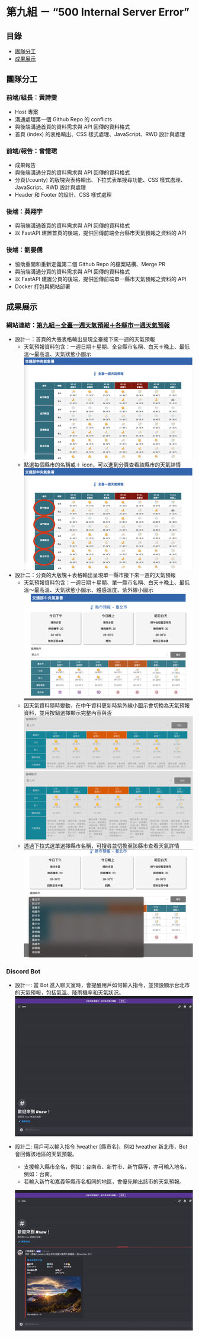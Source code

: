 # 第九組 － “500 Internal Server Error”

## 目錄

-   [團隊分工](https://github.com/hjolie/weather-group9/tree/develop#團隊分工)
-   [成果展示](https://github.com/hjolie/weather-group9/tree/develop#成果展示)

## 團隊分工

### 前端/組長：黃詩雯

-   Host 專案
-   溝通處理第一個 Github Repo 的 conflicts
-   與後端溝通首頁的資料需求與 API 回傳的資料格式
-   首頁 (index) 的表格輸出、CSS 樣式處理、JavaScript、RWD 設計與處理

### 前端/報告：曾憶珺

-   成果報告
-   與後端溝通分頁的資料需求與 API 回傳的資料格式
-   分頁(/county) 的版塊與表格輸出、下拉式表單搜尋功能、CSS 樣式處理、JavaScript、RWD 設計與處理
-   Header 和 Footer 的設計、CSS 樣式處理

### 後端：莫翔宇

-   與前端溝通首頁的資料需求與 API 回傳的資料格式
-   以 FastAPI 建置首頁的後端，提供回傳前端全台縣市天氣預報之資料的 API

### 後端：劉晏儒

-   協助重開和重新定義第二個 Github Repo 的檔案結構、Merge PR
-   與前端溝通分頁的資料需求與 API 回傳的資料格式
-   以 FastAPI 建置分頁的後端，提供回傳前端單一縣市天氣預報之資料的 API
-   Docker 打包與網站部署

## 成果展示

### 網站連結：[第九組－全臺一週天氣預報＋各縣市一週天氣預報](http://54.168.41.128:8001/)

-   設計一：首頁的大張表格輸出呈現全臺接下來一週的天氣預報
    -   天氣預報資料包含：一週日期＋星期、全台縣市名稱、白天＋晚上、最低溫～最高溫、天氣狀態小圖示
        ![](/static/css/image/index_1.png)
    -   點選每個縣市的名稱或＋ icon，可以進到分頁查看該縣市的天氣詳情
        ![](/static/css/image/index_2.png)
-   設計二：分頁的大版塊＋表格輸出呈現單一縣市接下來一週的天氣預報
    -   天氣預報資料包含：一週日期＋星期、單一縣市名稱、白天＋晚上、最低溫～最高溫、天氣狀態小圖示、體感溫度、紫外線小圖示
        ![](/static/css/image/county_1.png)
    -   因天氣資料隨時變動，在中午資料更新時紫外線小圖示會切換為天氣預報資料，並用按鈕選擇顯示完整內容與否
        ![](/static/css/image/county_3.png)
        ![](/static/css/image/county_4.png)
    -   透過下拉式選單選擇縣市名稱，可搜尋並切換至該縣市查看天氣詳情
        ![](/static/css/image/county_2.png)
### Discord Bot
-   設計一: 當 Bot 進入聊天室時，會提醒用戶如何輸入指令，並預設顯示台北市的天氣預報，包括氣溫、降雨機率和天氣狀況。
    ![discord Bot](static/css/image/botopen.gif)
-   設計二: 用戶可以輸入指令 !weather [縣市名]，例如 !weather 新北市，Bot 會回傳該地區的天氣預報。
    -   支援輸入縣市全名，例如：台南市、新竹市、新竹縣等，亦可輸入地名，例如：台南。
    -   若輸入新竹和嘉義等縣市名相同的地區，會優先輸出該市的天氣預報。

    ![disocrd Bot Command](static/css/image/botcommand.gif)
